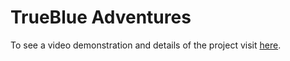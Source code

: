 # TrueBlue Adventures

To see a video demonstration and details of the project visit [here](https://devpost.com/software/explorewithjetblue).
